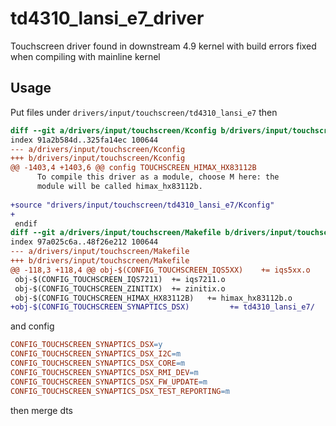 # td4310_lansi_e7_driver

Touchscreen driver found in downstream 4.9 kernel with build errors fixed when compiling with mainline kernel

## Usage
Put files under `drivers/input/touchscreen/td4310_lansi_e7` then  
```diff
diff --git a/drivers/input/touchscreen/Kconfig b/drivers/input/touchscreen/Kconfig
index 91a2b584d..325fa14ec 100644
--- a/drivers/input/touchscreen/Kconfig
+++ b/drivers/input/touchscreen/Kconfig
@@ -1403,4 +1403,6 @@ config TOUCHSCREEN_HIMAX_HX83112B
 	  To compile this driver as a module, choose M here: the
 	  module will be called himax_hx83112b.
 
+source "drivers/input/touchscreen/td4310_lansi_e7/Kconfig"
+
 endif
diff --git a/drivers/input/touchscreen/Makefile b/drivers/input/touchscreen/Makefile
index 97a025c6a..48f26e212 100644
--- a/drivers/input/touchscreen/Makefile
+++ b/drivers/input/touchscreen/Makefile
@@ -118,3 +118,4 @@ obj-$(CONFIG_TOUCHSCREEN_IQS5XX)	+= iqs5xx.o
 obj-$(CONFIG_TOUCHSCREEN_IQS7211)	+= iqs7211.o
 obj-$(CONFIG_TOUCHSCREEN_ZINITIX)	+= zinitix.o
 obj-$(CONFIG_TOUCHSCREEN_HIMAX_HX83112B)	+= himax_hx83112b.o
+obj-$(CONFIG_TOUCHSCREEN_SYNAPTICS_DSX)         += td4310_lansi_e7/
```
and config  
```makefile
CONFIG_TOUCHSCREEN_SYNAPTICS_DSX=y
CONFIG_TOUCHSCREEN_SYNAPTICS_DSX_I2C=m
CONFIG_TOUCHSCREEN_SYNAPTICS_DSX_CORE=m
CONFIG_TOUCHSCREEN_SYNAPTICS_DSX_RMI_DEV=m
CONFIG_TOUCHSCREEN_SYNAPTICS_DSX_FW_UPDATE=m
CONFIG_TOUCHSCREEN_SYNAPTICS_DSX_TEST_REPORTING=m
```
then merge dts
